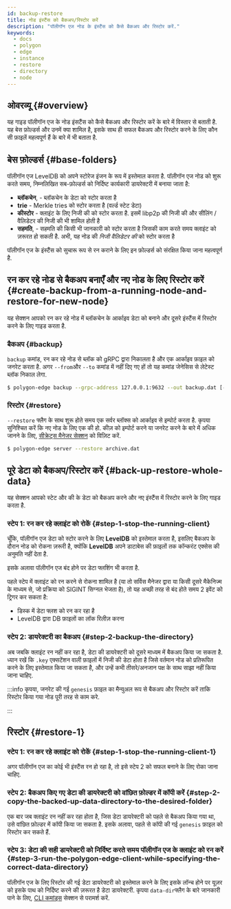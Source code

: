 ```yaml
---
id: backup-restore
title: नोड इंस्टैंस को बैकअप/रिस्टोर करें
description: "पॉलीगॉन एज नोड के इंस्टैंस को कैसे बैकअप और रिस्टोर करें."
keywords:
  - docs
  - polygon
  - edge
  - instance
  - restore
  - directory
  - node
---
```


## ओवरव्यू {#overview}

यह गाइड पॉलीगॉन एज के नोड इंसटैंस को कैसे बैकअप और रिस्टोर करें के बारे में विस्तार से बताती है.
यह बेस फ़ोल्डर्स और उनमें क्या शामिल है, इसके साथ ही सफल बैकअप और रिस्टोर करने के लिए कौन सी फ़ाइलें महत्वपूर्ण हैं के बारे में भी बताता है.

## बेस फ़ोल्डर्स {#base-folders}

पॉलीगॉन एज LevelDB को अपने स्टोरेज इंजन के रूप में इस्तेमाल करता है.
पॉलीगॉन एज नोड को शुरू करते समय, निम्नलिखित सब-फ़ोल्डर्स को निर्दिष्ट कार्यकारी डायरेक्टरी में बनाया जाता है:
* **ब्लॉकचेन**, - ब्लॉकचेन के डेटा को स्टोर करता है
* **trie** - Merkle tries को स्टोर करता है (वर्ल्ड स्टेट डेटा)
* **कीस्टोर** - क्लाइंट के लिए निजी की को स्टोर करता है. इसमें libp2p की निजी की और सीलिंग / वैलिडेटर की निजी की भी शामिल होती है
* **सहमति**, - सहमति की किसी भी जानकारी को स्टोर करता है जिसकी काम करते समय क्लाइंट को ज़रूरत हो सकती है. अभी, यह नोड की  *निजी वैलिडेटर की* को स्टोर करता है

पॉलीगॉन एज के इंस्टैंस को सुचारू रूप से रन कराने के लिए इन फ़ोल्डर्स को संरक्षित किया जाना महत्वपूर्ण है.

## रन कर रहे नोड से बैकअप बनाएँ और नए नोड के लिए रिस्टोर करें {#create-backup-from-a-running-node-and-restore-for-new-node}

यह सेक्शन आपको रन कर रहे नोड में ब्लॉकचेन के आर्काइव डेटा को बनाने और दूसरे इंस्टैंस में रिस्टोर करने के लिए गाइड करता है.

### बैकअप {#backup}

`backup` कमांड, रन कर रहे नोड से ब्लॉक को gRPC द्वारा निकालता है और एक आर्काइव फ़ाइल को जनरेट करता है. अगर `--from`और `--to` कमांड में नहीं दिए गए हों तो यह कमांड जेनेसिस से लेटेस्ट ब्लॉक निकाल लेगा.

```bash
$ polygon-edge backup --grpc-address 127.0.0.1:9632 --out backup.dat [--from 0x0] [--to 0x100]
```

### रिस्टोर {#restore}

`--restore` फ्लैग के साथ शुरू होते समय एक सर्वर ब्लॉक्स को आर्काइव से इम्पोर्ट करता है. कृपया सुनिश्चित करें कि नए नोड के लिए एक की हो. कीज़ को इम्पोर्ट करने या जनरेट करने के बारे में अधिक जानने के लिए, [सीक्रेट्स मैनेजर सेक्शन](/docs/edge/configuration/secret-managers/set-up-aws-ssm) को विज़िट करें.

```bash
$ polygon-edge server --restore archive.dat
```

## पूरे डेटा को बैकअप/रिस्टोर करें {#back-up-restore-whole-data}

यह सेक्शन आपको स्टेट और की के डेटा को बैकअप करने और नए इंस्टैंस में रिस्टोर करने के लिए गाइड करता है.

### स्टेप 1: रन कर रहे क्लाइंट को रोकें {#step-1-stop-the-running-client}

चूँकि, पॉलीगॉन एज डेटा को स्टोर करने के लिए **LevelDB** को इस्तेमाल करता है, इसलिए बैकअप के दौरान नोड को रोकना ज़रूरी है,
क्योंकि **LevelDB** अपने डाटाबेस की फ़ाइलों तक कॉन्करंट एक्सेस की अनुमति नहीं देता है.

इसके अलावा पॉलीगॉन एज बंद होने पर डेटा फ्लशिंग भी करता है.

पहले स्टेप में क्लाइंट को रन करने से रोकना शामिल है (या तो सर्विस मैनेजर द्वारा या किसी दूसरे मैकेनिज्म के माध्यम से, जो प्रक्रिया को SIGINT सिग्नल भेजता है),
तो यह अच्छी तरह से बंद होते समय 2 इवेंट को ट्रिगर कर सकता है:
* डिस्क में डेटा फ्लश को रन कर रहा है
* LevelDB द्वारा DB फ़ाइलों का लॉक रिलीज़ करना

### स्टेप 2: डायरेक्टरी का बैकअप {#step-2-backup-the-directory}

अब जबकि क्लाइंट रन नहीं कर रहा है, डेटा की डायरेक्टरी को दूसरे माध्यम में बैकअप किया जा सकता है.
ध्यान रखें कि `.key` एक्सटेंशन वाली फ़ाइलों में निजी की डेटा होता है जिसे वर्तमान नोड को प्रतिरूपित करने के लिए इस्तेमाल किया जा सकता है,
और उन्हें कभी तीसरे/अनजान पक्ष के साथ साझा नहीं किया जाना चाहिए.

:::info
कृपया, जनरेट की गई `genesis` फ़ाइल का मैन्युअल रूप से बैकअप और रिस्टोर करें ताकि रिस्टोर किया गया नोड पूरी तरह से काम करे.

:::

## रिस्टोर {#restore-1}

### स्टेप 1: रन कर रहे क्लाइंट को रोकें {#step-1-stop-the-running-client-1}

अगर पॉलीगॉन एज का कोई भी इंस्टैंस रन हो रहा है, तो इसे स्टेप 2 को सफल बनाने के लिए रोका जाना चाहिए.

### स्टेप 2: बैकअप किए गए डेटा की डायरेक्टरी को वांछित फ़ोल्डर में कॉपी करें {#step-2-copy-the-backed-up-data-directory-to-the-desired-folder}

एक बार जब क्लाइंट रन नहीं कर रहा होता है, जिस डेटा डायरेक्टरी को पहले से बैकअप किया गया था, उसे वांछित फ़ोल्डर में कॉपी किया जा सकता है.
इसके अलावा, पहले से कॉपी की गई `genesis` फ़ाइल को रिस्टोर कर सकते हैं.

### स्टेप 3: डेटा की सही डायरेक्टरी को निर्दिष्ट करते समय पॉलीगॉन एज के क्लाइंट को रन करें {#step-3-run-the-polygon-edge-client-while-specifying-the-correct-data-directory}

पॉलीगॉन एज के लिए रिस्टोर की गई डेटा डायरेक्टरी को इस्तेमाल करने के लिए इसके लॉन्च होने पर यूज़र को इसके पाथ को निर्दिष्ट करने की ज़रूरत है
डेटा डायरेक्टरी. कृपया `data-dir`फ्लैग के बारे जानकारी पाने के लिए, [CLI कमांड्स](/docs/edge/get-started/cli-commands) सेक्शन से परामर्श करें.
